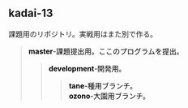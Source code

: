 ## kadai-13
課題用のリポジトリ。実戦用はまた別で作る。
><span style="color: black">**master**-課題提出用。ここのプログラムを提出。</span>  
>><span style="color: black">**development**-開発用。</span>
>>><span style="color: black">**tane**-種用ブランチ。</span>  
>>><span style="color: black">**ozono**-大園用ブランチ。</span>
